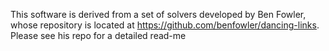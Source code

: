 This software is derived from a set of solvers developed by Ben Fowler, whose repository is located at https://github.com/benfowler/dancing-links. Please see his repo for a detailed read-me
